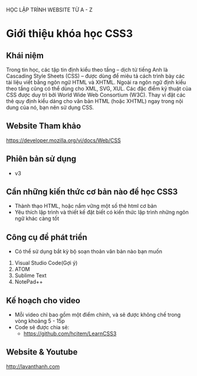 HỌC LẬP TRÌNH WEBSITE TỪ A - Z 

Giới thiệu khóa học CSS3
========================

## Khái niệm

Trong tin học, các tập tin định kiểu theo tầng – dịch từ tiếng Anh là Cascading Style Sheets (CSS) – được dùng để miêu tả cách trình bày các tài liệu viết bằng ngôn ngữ HTML và XHTML. Ngoài ra ngôn ngữ định kiểu theo tầng cũng có thể dùng cho XML, SVG, XUL. Các đặc điểm kỹ thuật của CSS được duy trì bởi World Wide Web Consortium (W3C). Thay vì đặt các thẻ quy định kiểu dáng cho văn bản HTML (hoặc XHTML) ngay trong nội dung của nó, bạn nên sử dụng CSS.

## Website Tham khảo

https://developer.mozilla.org/vi/docs/Web/CSS

## Phiên bản sử dụng

+ v3

## Cần những kiến thức cơ bản nào để học CSS3 

* Thành thạo HTML, hoặc nắm vững một số thẻ html cơ bản
* Yêu thích lập trình và thiết kế đặt biết có kiến thức lập trình những ngôn ngữ khác càng tốt


## Công cụ để phát triển

* Có thể sử dụng bắt kỳ bộ soạn thoản văn bản nào bạn muốn 
 1. Visual Studio Code(Gợi ý)
 2. ATOM
 3. Sublime Text
 4. NotePad++

## Kế hoạch cho video
* Mỗi video chỉ bao gồm một điểm chính, và sẽ được không chế trong vòng khoảng 5 - 15p 
* Code sẽ được chia sẻ:
  - https://github.com/hcjtem/LearnCSS3

## Website & Youtube 

http://lavanthanh.com

